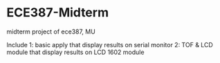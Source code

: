 # ECE387-Midterm
midterm project of ece387, MU

Include 1: basic apply that display results on serial monitor  2: TOF & LCD module that display results on LCD 1602 module
